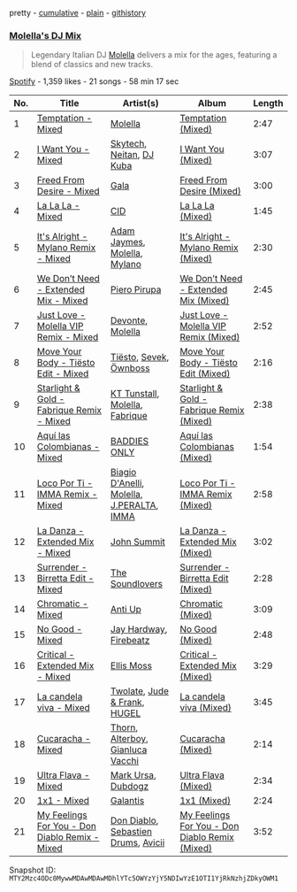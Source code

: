 pretty - [cumulative](/playlists/cumulative/37i9dQZF1DWSVfK4bF9g9z.md) - [plain](/playlists/plain/37i9dQZF1DWSVfK4bF9g9z) - [githistory](https://github.githistory.xyz/mackorone/spotify-playlist-archive/blob/main/playlists/plain/37i9dQZF1DWSVfK4bF9g9z)

### [Molella's DJ Mix](https://open.spotify.com/playlist/37i9dQZF1DWSVfK4bF9g9z)

> Legendary Italian DJ <a href="spotify:artist:6PozOimyS8a9OxMddMSBCf">Molella</a> delivers a mix for the ages, featuring a blend of classics and new tracks.

[Spotify](https://open.spotify.com/user/spotify) - 1,359 likes - 21 songs - 58 min 17 sec

| No. | Title | Artist(s) | Album | Length |
|---|---|---|---|---|
| 1 | [Temptation \- Mixed](https://open.spotify.com/track/6hLT8OF6PBp8z2LaOw2fdX) | [Molella](https://open.spotify.com/artist/6PozOimyS8a9OxMddMSBCf) | [Temptation \(Mixed\)](https://open.spotify.com/album/1XAeJADSjNbrXz1HzzUmST) | 2:47 |
| 2 | [I Want You \- Mixed](https://open.spotify.com/track/6UEA3pFvXE7DH8L5ZsY8EA) | [Skytech](https://open.spotify.com/artist/4CrDEHL7ysNabeYvL3xjUX), [Neitan](https://open.spotify.com/artist/0zKD9ej0a7KR2evA0Hu0KG), [DJ Kuba](https://open.spotify.com/artist/1dhLLX9IY5DD8uElJwjZFX) | [I Want You \(Mixed\)](https://open.spotify.com/album/2bAcrHQCOJhRiOLgTAV6NG) | 3:07 |
| 3 | [Freed From Desire \- Mixed](https://open.spotify.com/track/5Ja76DqMal2M8bzKrEwu3f) | [Gala](https://open.spotify.com/artist/3OqTvcWgb0xaainosGVvuZ) | [Freed From Desire \(Mixed\)](https://open.spotify.com/album/43RNVEnhxGnShhcS7V3DIH) | 3:00 |
| 4 | [La La La \- Mixed](https://open.spotify.com/track/3sF4aYroZmDl0G0wcfeci0) | [CID](https://open.spotify.com/artist/4FCzCS0KEgb0rgySWINItO) | [La La La \(Mixed\)](https://open.spotify.com/album/2gGzc5jVicxqpC6jck01iU) | 1:45 |
| 5 | [It's Alright \- Mylano Remix \- Mixed](https://open.spotify.com/track/26sl0TH7J5zWrkxbqw2AI1) | [Adam Jaymes](https://open.spotify.com/artist/3ENO8P63x6Nm5o6JgV7qKN), [Molella](https://open.spotify.com/artist/6PozOimyS8a9OxMddMSBCf), [Mylano](https://open.spotify.com/artist/6E5xLUBF3eddv0r8G3x8x5) | [It's Alright \- Mylano Remix \(Mixed\)](https://open.spotify.com/album/2r4BS6CgZra3z7veU3K8Xm) | 2:30 |
| 6 | [We Don’t Need \- Extended Mix \- Mixed](https://open.spotify.com/track/587EcxbUpgzY3uz56LpT6B) | [Piero Pirupa](https://open.spotify.com/artist/5FD9tbbiWd6th8FaOdCtnB) | [We Don’t Need \- Extended Mix \(Mixed\)](https://open.spotify.com/album/1MJ5gQOhBLGwVL94NZOR2T) | 2:45 |
| 7 | [Just Love \- Molella VIP Remix \- Mixed](https://open.spotify.com/track/6Rw8T1MQADdmLLhM0Wv52A) | [Devonte](https://open.spotify.com/artist/4whfX8XnEN3QaUp6ZnN8ui), [Molella](https://open.spotify.com/artist/6PozOimyS8a9OxMddMSBCf) | [Just Love \- Molella VIP Remix \(Mixed\)](https://open.spotify.com/album/3uPzmYQmFSLpaCNDVVTZ7Y) | 2:52 |
| 8 | [Move Your Body \- Tiësto Edit \- Mixed](https://open.spotify.com/track/7t1i1hxz6GxyoNzgmWMxgn) | [Tiësto](https://open.spotify.com/artist/2o5jDhtHVPhrJdv3cEQ99Z), [Sevek](https://open.spotify.com/artist/0aOIluXr131XqrXFwFCFGT), [Öwnboss](https://open.spotify.com/artist/37czgDRfGMvgRiUKHvnnhj) | [Move Your Body \- Tiësto Edit \(Mixed\)](https://open.spotify.com/album/20mhy8TtzIBEkQMhwCHewQ) | 2:16 |
| 9 | [Starlight & Gold \- Fabrique Remix \- Mixed](https://open.spotify.com/track/2yDE0sZFTdYmt0FMjVWhSY) | [KT Tunstall](https://open.spotify.com/artist/5zzrJD2jXrE9dZ1AklRFcL), [Molella](https://open.spotify.com/artist/6PozOimyS8a9OxMddMSBCf), [Fabrique](https://open.spotify.com/artist/0VxcpGwMhUzwOchIqMcCW3) | [Starlight & Gold \- Fabrique Remix \(Mixed\)](https://open.spotify.com/album/6KVuaXlQlBh0xZbXfV6Zlo) | 2:38 |
| 10 | [Aquí las Colombianas \- Mixed](https://open.spotify.com/track/6g5kgxCIA98vMnqNt21bSp) | [BADDIES ONLY](https://open.spotify.com/artist/1aRWWqUGxjgTSGQYHGZbot) | [Aquí las Colombianas \(Mixed\)](https://open.spotify.com/album/7xFUS2a75NXh8IQlCvqiIO) | 1:54 |
| 11 | [Loco Por Ti \- IMMA Remix \- Mixed](https://open.spotify.com/track/2qb2Vf1eBMWc6LTMfOlmL7) | [Biagio D'Anelli](https://open.spotify.com/artist/1kDOFmYr4rDby27mKxSUMb), [Molella](https://open.spotify.com/artist/6PozOimyS8a9OxMddMSBCf), [J.PERALTA](https://open.spotify.com/artist/11YN7LqPQXSbuQqwLD5bJO), [IMMA](https://open.spotify.com/artist/5w3zT0eceNr7PGPDDBHMYt) | [Loco Por Ti \- IMMA Remix \(Mixed\)](https://open.spotify.com/album/4j7tVAGtn5xfNw7bdpa39k) | 2:58 |
| 12 | [La Danza \- Extended Mix \- Mixed](https://open.spotify.com/track/4mwgMeFBYYTRglj7OyMdqC) | [John Summit](https://open.spotify.com/artist/7kNqXtgeIwFtelmRjWv205) | [La Danza \- Extended Mix \(Mixed\)](https://open.spotify.com/album/6TufAT9woOEDvckFjMGHgJ) | 3:02 |
| 13 | [Surrender \- Birretta Edit \- Mixed](https://open.spotify.com/track/70S9qN9ElBnKBqaf0UTOLS) | [The Soundlovers](https://open.spotify.com/artist/6NRwWuLcR6Zcc8nzX4nBTv) | [Surrender \- Birretta Edit \(Mixed\)](https://open.spotify.com/album/6mqpLNrsWav6HYoTqd1HfI) | 2:28 |
| 14 | [Chromatic \- Mixed](https://open.spotify.com/track/2xbJbG5QzuJk0N3B4N0vEC) | [Anti Up](https://open.spotify.com/artist/4UwR1ir6PovnQiwX5jRPvF) | [Chromatic \(Mixed\)](https://open.spotify.com/album/559rAFCDJtVxZcvvaBCTJS) | 3:09 |
| 15 | [No Good \- Mixed](https://open.spotify.com/track/731A5d1qfuxv7M1qc069lk) | [Jay Hardway](https://open.spotify.com/artist/12SPNXi0aDpFt0rMVbmLrr), [Firebeatz](https://open.spotify.com/artist/53YSn9tHwGJ6bq5P0gGoYo) | [No Good \(Mixed\)](https://open.spotify.com/album/1zjRQSZGkc0z2Pk2ilDdli) | 2:48 |
| 16 | [Critical \- Extended Mix \- Mixed](https://open.spotify.com/track/2j3kGseyNDJO2o6hENpjv8) | [Ellis Moss](https://open.spotify.com/artist/0XOfJ1JJXwMVJG26ZZj3UQ) | [Critical \- Extended Mix \(Mixed\)](https://open.spotify.com/album/58fmVkWkfQkQ69auH1j3qB) | 3:29 |
| 17 | [La candela viva \- Mixed](https://open.spotify.com/track/0ikbQNzfU9bIUAr36m59OD) | [Twolate](https://open.spotify.com/artist/1IRtNLR91uUQxQzh9veJhh), [Jude & Frank](https://open.spotify.com/artist/7rUJV3QhhZJVRucw5BK09x), [HUGEL](https://open.spotify.com/artist/5PlfkPxwCpRRWQJBxCa0By) | [La candela viva \(Mixed\)](https://open.spotify.com/album/3esnPM4LvSeOfBHf8yUaKH) | 3:45 |
| 18 | [Cucaracha \- Mixed](https://open.spotify.com/track/6sBuScFtkpr0KduyRmDUoa) | [Thorn](https://open.spotify.com/artist/7wB66htcdbMauTEARnuTIv), [Alterboy](https://open.spotify.com/artist/4yR4Yc8RhsKBEwJ3JQQcY3), [Gianluca Vacchi](https://open.spotify.com/artist/26XxGE8hLV1t9IYa8872lQ) | [Cucaracha \(Mixed\)](https://open.spotify.com/album/2wvosiBRUgeIZ28g54DLQi) | 2:14 |
| 19 | [Ultra Flava \- Mixed](https://open.spotify.com/track/78n0J8pMbeBsBM9Mdx7BpT) | [Mark Ursa](https://open.spotify.com/artist/4wb3aKFHHtYG98ldzA0Col), [Dubdogz](https://open.spotify.com/artist/4cdyqaBREB68H77QKCrKP1) | [Ultra Flava \(Mixed\)](https://open.spotify.com/album/2XWMlU9h66hc12xXLlyAA5) | 2:34 |
| 20 | [1x1 \- Mixed](https://open.spotify.com/track/4CWtEWfBZtC4vJB81tlEOL) | [Galantis](https://open.spotify.com/artist/4sTQVOfp9vEMCemLw50sbu) | [1x1 \(Mixed\)](https://open.spotify.com/album/0fNHNL4tOQpGapjjmBCtxs) | 2:24 |
| 21 | [My Feelings For You \- Don Diablo Remix \- Mixed](https://open.spotify.com/track/5JYT3EsGniJeQPCczfFFYk) | [Don Diablo](https://open.spotify.com/artist/1l2ekx5skC4gJH8djERwh1), [Sebastien Drums](https://open.spotify.com/artist/0lHsjYcb3lGjkJQQqC6HVt), [Avicii](https://open.spotify.com/artist/1vCWHaC5f2uS3yhpwWbIA6) | [My Feelings For You \- Don Diablo Remix \(Mixed\)](https://open.spotify.com/album/44mL5dyf2KEWdzIu6pmFOQ) | 3:52 |

Snapshot ID: `MTY2Mzc4ODc0MywwMDAwMDAwMDhlYTc5OWYzYjY5NDIwYzE1OTI1YjRkNzhjZDkyOWM1`
